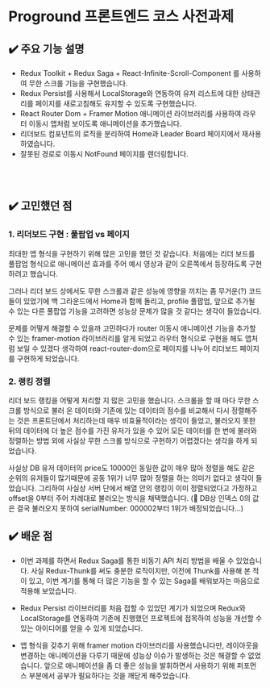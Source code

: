 # Proground 프론트엔드 코스 사전과제

## ✔️ 주요 기능 설명

- Redux Toolkit + Redux Saga + React-Infinite-Scroll-Component 를 사용하여 무한 스크롤 기능을 구현했습니다.
- Redux Persist를 사용해서 LocalStorage와 연동하여 유저 리스트에 대한 상태관리를 페이지를 새로고침해도 유지할 수 있도록 구현했습니다.
- React Router Dom + Framer Motion 애니메이션 라이브러리를 사용하여 라우터 이동시 앱처럼 보이도록 애니메이션을 추가했습니다.
- 리더보드 컴포넌트의 로직을 분리하여 Home과 Leader Board 페이지에서 재사용하였습니다.
- 잘못된 경로로 이동시 NotFound 페이지를 렌더링합니다.

<br>
<br>

## ✔️ 고민했던 점

### 1. 리더보드 구현 : 풀팝업 vs 페이지

최대한 앱 형식을 구현하기 위해 많은 고민을 했던 것 같습니다. 처음에는 리더 보드를 풀팝업 형식으로 애니메이션 효과를 주어 예시 영상과 같이 오른쪽에서 등장하도록 구현하려고 했습니다.

그러나 리더 보드 상에서도 무한 스크롤과 같은 성능에 영향을 끼치는 좀 무거운(?) 코드들이 있었기에 백 그라운드에서 Home과 함께 돌리고, profile 풀팝업, 앞으로 추가될 수 있는 다른 풀팝업 기능을 고려하면 성능상 문제가 많을 것 같다는 생각이 들었습니다.

문제를 어떻게 해결할 수 있을까 고민하다가 router 이동시 애니메이션 기능을 추가할 수 있는 framer-motion 라이브러리를 알게 되었고 라우터 형식으로 구현을 해도 앱처럼 보일 수 있겠다 생각하여 react-router-dom으로 페이지를 나누어 리더보드 페이지를 구현하게 되었습니다.

### 2. 랭킹 정렬

리더 보드 랭킹을 어떻게 처리할 지 많은 고민을 했습니다. 스크롤을 할 때 마다 무한 스크롤 방식으로 불러 온 데이터와 기존에 있는 데이터의 점수를 비교해서 다시 정렬해주는 것은 프론트단에서 처리하는데 매우 비효율적이라는 생각이 들었고, 불러오지 못한 뒤의 데이터에 더 높은 점수를 가진 유저가 있을 수 있어 모든 데이터를 한 번에 불러와 정렬하는 방법 외에 사실상 무한 스크롤 방식으로 구현하기 어렵겠다는 생각을 하게 되었습니다.

사실상 DB 유저 데이터의 price도 10000인 동일한 값이 매우 많아 정렬을 해도 같은 순위의 유저들이 많기때문에 공동 1위가 너무 많아 정렬을 하는 의미가 없다고 생각이 들었습니다. 그리하여 사실상 서버 단에서 배열 안의 랭킹이 이미 정렬되었다고 가정하고 offset을 0부터 주어 차례대로 불러오는 방식을 채택했습니다. (🚧 DB상 인덱스 0의 값은 결국 불러오지 못하여 serialNumber: 000002부터 1위가 배정되었습니다...)

## ✔️ 배운 점

- 이번 과제를 하면서 Redux Saga를 통한 비동기 API 처리 방법을 배울 수 있었습니다. 사실 Redux-Thunk를 써도 충분한 로직이지만, 이전에 Thunk를 사용해 본 적이 있고, 이번 계기를 통해 더 많은 기능을 할 수 있는 Saga를 배워보자는 마음으로 적용해 보았습니다.

- Redux Persist 라이브러리를 처음 접할 수 있었던 계기가 되었으며 Redux와 LocalStorage를 연동하여 기존에 진행했던 프로젝트에 접목하여 성능을 개선할 수 있는 아이디어를 얻을 수 있게 되었습니다.

- 앱 형식을 갖추기 위해 framer motion 라이브러리를 사용했습니다만, 레이아웃을 변경하는 애니메이션을 다루기 때문에 성능상 이슈가 발생하는 것은 해결할 수 없었습니다. 앞으로 애니메이션을 좀 더 좋은 성능을 발휘하면서 사용하기 위해 퍼포먼스 부분에서 공부가 필요하다는 것을 깨닫게 해주었습니다.
